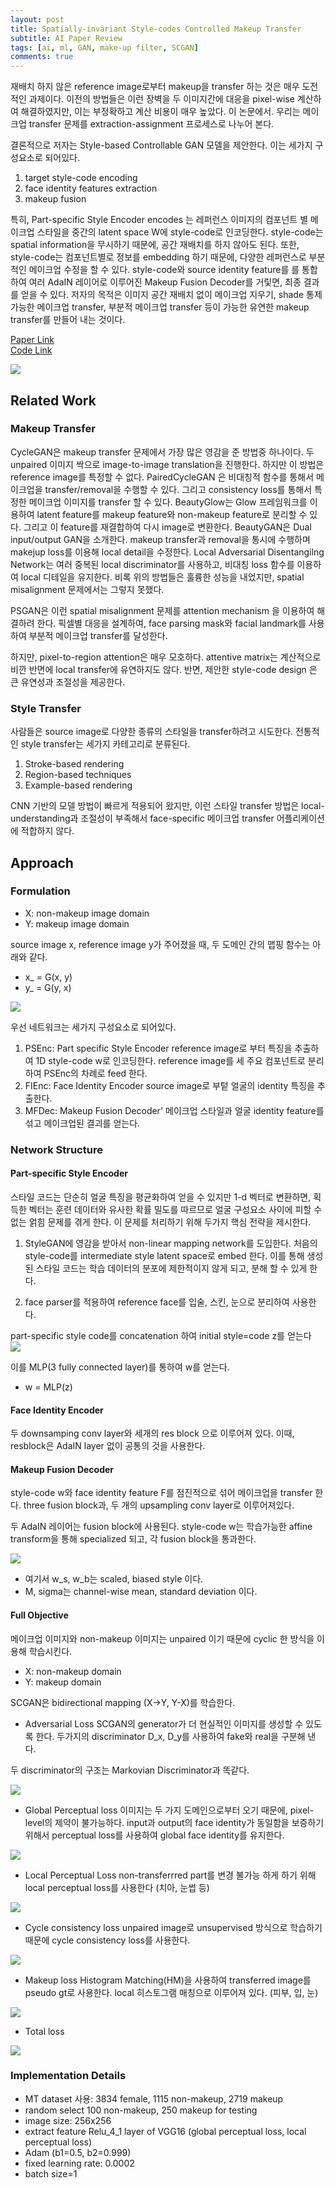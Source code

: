 ```yaml
---
layout: post  
title: Spatially-invariant Style-codes Controlled Makeup Transfer        
subtitle: AI Paper Review    
tags: [ai, ml, GAN, make-up filter, SCGAN]    
comments: true
---  
```


재배치 하지 않은 reference image로부터 makeup을 transfer 하는 것은 매우 도전적인 과제이다.
이전의 방법들은 이런 장벽을 두 이미지간에 대응을 pixel-wise 계산하여 해결하였지만, 이는 부정확하고 계산 비용이 매우 높았다.
이 논문에서. 우리는 메이크업 transfer 문제를 extraction-assignment 프로세스로 나누어 본다.

결론적으로 저자는 Style-based Controllable GAN 모델을 제안한다.
이는 세가지 구성요소로 되어있다.
1. target style-code encoding
2. face identity features extraction
3. makeup fusion

특히,  Part-specific Style Encoder encodes 는 레퍼런스 이미지의 컴포넌트 별 메이크업 스타일을 중간의 latent space W에 style-code로 인코딩한다.
style-code는 spatial information을 무시하기 때문에, 공간 재배치를 하지 않아도 된다.
또한, style-code는 컴포넌트별로 정보를 embedding 하기 때문에, 다양한 레퍼런스로 부분적인 메이크업 수정을 할 수 있다.
style-code와 source identity feature를 를 통합하여 여러 AdaIN 레이어로 이루어진 Makeup Fusion Decoder를 거맃면, 최종 결과를 얻을 수 있다.
저자의 목적은 이미지 공간 재배치 없이 메이크업 지우기, shade 통제 가능한 메이크업 transfer, 부분적 메이크업 transfer 등이 가능한 유연한 makeup transfer를 만들어 내는 것이다. 


[Paper Link](https://openaccess.thecvf.com/content/CVPR2021/papers/Deng_Spatially-Invariant_Style-Codes_Controlled_Makeup_Transfer_CVPR_2021_paper.pdf)   
[Code Link](https://github.com/makeuptransfer/SCGAN)

![](./../assets/resource/ai_paper/paper10/1.png)  

## Related Work
### Makeup Transfer
CycleGAN은 makeup transfer 문제에서 가장 많은 영감을 준 방법중 하나이다.
두 unpaired 이미지 싹으로 image-to-image translation을 진행한다.
하지만 이 방법은 reference image를 특정할 수 없다.
PairedCycleGAN 은 비대칭적 함수를 통해서 메이크업을 transfer/removal을 수행할 수 있다. 그리고 consistency loss를 통해서 특정한 메이크업 이미지를 transfer 할 수 있다.
BeautyGlow는 Glow 프레임워크를 이용하여 latent feature를 makeup feature와 non-makeup feature로 분리할 수 있다.
그리고 이 feature를 재결합하여 다시 image로 변환한다.
BeautyGAN은 Dual input/output GAN을 소개한다. makeup transfer과 removal을 통시에 수행하며 makejup loss를 이용해 local detail을 수정한다.
Local Adversarial Disentangilng Network는 여러 중복된 local discriminator를 사용하고, 비대칭 loss 함수를 이용하여 local 디테일을 유지한다.
비록 위의 방법들은 훌륭한 성능을 내었지만, spatial misalignment 문제에서는 그렇지 못했다.

PSGAN은 이런 spatial misalignment 문제를 attention mechanism 을 이용하여 해결하려 한다.
픽셀별 대응을 설계하여, face parsing mask와 facial landmark를 사용하여 부분적 메이크업 transfer를 달성한다.

하지만, pixel-to-region attention은 매우 모호하다. attentive matrix는 계산적으로 비깐 반면에 local transfer에 유연하지도 않다.
반면, 제안한 style-code design 은 큰 유연성과 조절성을 제공한다.

### Style Transfer
사람들은 source image로 다양한 종류의 스타일을 transfer하려고 시도한다.
전통적인 style transfer는 세가지 카테고리로 분류된다.
1. Stroke-based rendering 
2. Region-based techniques 
3. Example-based rendering 

CNN 기반의 모델 방법이 빠르게 적용되어 왔지만, 이런 스타일 transfer 방법은 local-understanding과 조절성이 부족해서 face-specific 메이크업 transfer 어플리케이션에 적합하지 않다.

## Approach
### Formulation
* X: non-makeup image domain
* Y: makeup image domain

source image x, reference image y가 주어졌을 때, 두 도메인 간의 맵핑 함수는 아래와 같다.
* x_ = G(x, y)
* y_ = G(y, x)

![](./../assets/resource/ai_paper/paper10/2.png)  

우선 네트워크는 세가지 구성요소로 되어있다.
1. PSEnc: Part specific Style Encoder
   reference image로 부터 특징을 추출하여 1D style-code w로 인코딩한다. 
   reference image를 세 주요 컴포넌트로 분리하여 PSEnc의 차례로 feed 한다.
2. FIEnc: Face Identity Encoder
   source image로 부텉 얼굴의 identity 특징을 추출한다.    
3. MFDec: Makeup Fusion Decoder'
   메이크업 스타일과 얼굴 identity feature를 섞고 메이크업된 결괴를 얻는다.
   
### Network Structure
#### Part-specific Style Encoder
스타일 코드는 단순히 얼굴 특징을 평균화하여 얻을 수 있지만 1-d 벡터로 변환하면, 획득한 벡터는 훈련 데이터와 유사한 확률 밀도를 따르므로 얼굴 구성요소 사이에 피할 수 없는 얽힘 문제를 겪게 한다.
이 문제를 처리하기 위해 두가지 핵심 전략을 제시한다.
1. StyleGAN에 영감을 받아서 non-linear mapping network를 도입한다.
처음의 style-code를 intermediate style latent space로 embed 한다. 이를 통해 생성된 스타일 코드는 학습 데이터의 분포에 제한적이지 않게 되고, 분해 할 수 있게 한다.
   
2. face parser를 적용하여 reference face를 입술, 스킨, 눈으로 분리하여 사용한다.

part-specific style code를 concatenation 하여 initial style=code z를 얻는다  
![](./../assets/resource/ai_paper/paper10/3.png)  

이를 MLP(3 fully connected layer)를 통하여 w를 얻는다.
* w = MLP(z)

#### Face Identity Encoder
두 downsamping conv layer와 세개의 res block 으로 이루어져 있다.
이때, resblock은 AdaIN layer 없이 공통의 것을 사용한다.

#### Makeup Fusion Decoder
style-code w와 face identity feature F를 점진적으로 섞어 메이크업을 transfer 한다.
three fusion block과, 두 개의 upsampling conv layer로 이루어져있다.

두 AdaIN 레이어는 fusion block에 사용된다.
style-code w는 학습가능한 affine transform을 통해 specialized 되고, 각 fusion block을 통과한다.

![](./../assets/resource/ai_paper/paper10/4.png)  

* 여기서 w_s, w_b는 scaled, biased style 이다.
* M, sigma는 channel-wise mean, standard deviation 이다.

#### Full Objective
메이크업 이미지와 non-makeup 이미지는 unpaired 이기 때문에 cyclic 한 방식을 이용해 학습시킨다.

* X: non-makeup domain
* Y: makeup domain

SCGAN은 bidirectional mapping (X->Y, Y-X)를 학습한다.

* Adversarial Loss
SCGAN의 generator가 더 현실적인 이미지를 생성할 수 있도록 한다. 두가지의 discriminator D_x, D_y를 사용하여 fake와 real을 구분해 낸다.
  
두  discriminator의 구조는 Markovian Discriminator과 똑같다.

![](./../assets/resource/ai_paper/paper10/5.png)  

* Global Perceptual loss
이미지는 두 가지 도메인으로부터 오기 때문에, pixel-level의 제약이 불가능하다. input과 output의 face identity가 동일함을 보증하기 위해서 perceptual loss를 사용하여 global face identity를 유지한다.
  
![](./../assets/resource/ai_paper/paper10/6.png)  

* Local Perceptual Loss
non-transferrred part를 변경 불가능 하게 하기 위해 local perceptual loss를 사용한다
  (치아, 눈썹 등)
  
![](./../assets/resource/ai_paper/paper10/7.png)  

* Cycle consistency loss
unpaired image로 unsupervised 방식으로 학습하기 때문에 cycle consistency loss를 사용한다.
  
![](./../assets/resource/ai_paper/paper10/8.png)  

* Makeup loss
Histogram Matching(HM)을 사용하여 transferred image를 pseudo gt로 사용한다.
  local 히스토그램 매칭으로 이루어져 있다. (피부, 입, 눈)
  
![](./../assets/resource/ai_paper/paper10/9.png)  

* Total loss

![](./../assets/resource/ai_paper/paper10/10.png)  
  
### Implementation Details
* MT dataset 사용: 3834 female, 1115 non-makeup, 2719 makeup
* random select 100 non-makeup, 250 makeup for testing
* image size: 256x256
* extract feature Relu_4_1 layer of VGG16 (global perceptual loss, local perceptual loss) 
* Adam (b1=0.5, b2=0.999)
* fixed learning rate: 0.0002
* batch size=1


